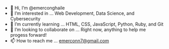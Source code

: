 - 👋 Hi, I’m @emerconghaile
- 👀 I’m interested in ... Web Development, Data Science, and Cybersecurity
- 🌱 I’m currently learning ... HTML, CSS, JavaScript, Python, Ruby, and Git
- 💞️ I’m looking to collaborate on ... Right now, anything to help me progess forward!
- 📫 How to reach me ... emerconn7@gmail.com

<!---
emerconghaile/emerconghaile is a ✨ special ✨ repository because its `README.md` (this file) appears on your GitHub profile.
You can click the Preview link to take a look at your changes.
--->
